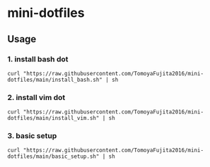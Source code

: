 # mini-dotfiles
## Usage
### 1. install bash dot
```
curl "https://raw.githubusercontent.com/TomoyaFujita2016/mini-dotfiles/main/install_bash.sh" | sh
```
### 2. install vim dot
```
curl "https://raw.githubusercontent.com/TomoyaFujita2016/mini-dotfiles/main/install_vim.sh" | sh
```

### 3. basic setup
```
curl "https://raw.githubusercontent.com/TomoyaFujita2016/mini-dotfiles/main/basic_setup.sh" | sh
```
